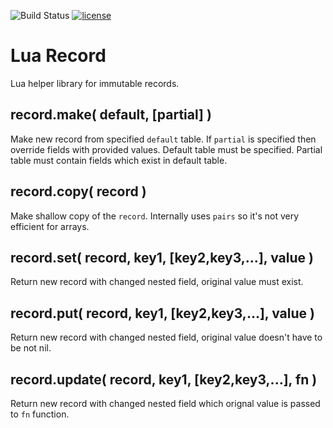 ![Build Status](https://travis-ci.org/iskolbin/lrecord.svg?branch=master)
[![license](https://img.shields.io/badge/license-public%20domain-blue.svg)]()

Lua Record
==========

Lua helper library for immutable records.


record.make( default, [partial] )
---------------------------------

Make new record from specified `default` table. If `partial` is specified then
override fields with provided values. Default table must be specified. Partial
table must contain fields which exist in default table.


record.copy( record )
---------------------

Make shallow copy of the `record`. Internally uses `pairs` so it's not very
efficient for arrays.


record.set( record, key1, [key2,key3,...], value )
--------------------------------------------------

Return new record with changed nested field, original value must exist.


record.put( record, key1, [key2,key3,...], value )
--------------------------------------------------

Return new record with changed nested field, original value doesn't have to
be not nil.


record.update( record, key1, [key2,key3,...], fn )
--------------------------------------------------

Return new record with changed nested field which orignal value is passed to
`fn` function.
